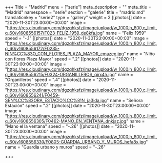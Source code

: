 +++
Title = "Madrid"
menu = ["serie"]
meta_description = ""
meta_title = "Madrid"
namespace = "serie"
section = "galerie"
title = "madrid.md"
translationkey = "serie2"
type = "gallery"
weight = 2
[[photos]]
date = "2020-11-30T23:00:00+00:00"
image = "https://res.cloudinary.com/dgzqhksfz/image/upload/w_1000,h_800,c_limit,q_60/v1608556157/F023-FELIZ_1959_de8kfa.jpg"
name = "Felix 1959"
speed = "-.1"
[[photos]]
date = "2020-11-30T23:00:00+00:00"
image = "https://res.cloudinary.com/dgzqhksfz/image/upload/w_1000,h_800,c_limit,q_60/v1608556172/F0235-NIN%CC%83O_CON_FLORES_PLAZA_MAYOR_cmazeg.jpg"
name = "Niño con flores Plaza Mayor"
speed = ".2"
[[photos]]
date = "2020-11-30T23:00:00+00:00"
image = "https://res.cloudinary.com/dgzqhksfz/image/upload/w_1000,h_800,c_limit,q_60/v1608556215/F0324-ORGANILLEROS_qjrx4h.jpg"
name = "Organilleros"
speed = ".4"
[[photos]]
date = "2020-11-30T23:00:00+00:00"
image = "https://res.cloudinary.com/dgzqhksfz/image/upload/w_1000,h_800,c_limit,q_60/v1608556241/F0459-SEN%CC%83ORA_ESTACIO%CC%81N_ja3ida.jpg"
name = "Señora Estación"
speed = ".2"
[[photos]]
date = "2020-11-30T23:00:00+00:00"
image = "https://res.cloudinary.com/dgzqhksfz/image/upload/w_1000,h_800,c_limit,q_60/v1608556305/F0462-MANO_EN_VENTANA_dnkjaz.jpg"
name = "Mano el la ventana"
speed = "-.26"
[[photos]]
date = "2020-11-30T23:00:00+00:00"
image = "https://res.cloudinary.com/dgzqhksfz/image/upload/w_1000,h_800,c_limit,q_60/v1608556330/F0805-GUARDIA_URBANO_Y_MUROS_hefa8x.jpg"
name = "Guardia urbano y muros"
speed = "-.26"

+++
